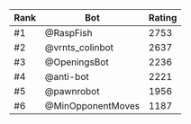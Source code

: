 Rank|Bot|Rating
---|---|---
#1|@RaspFish|2753
#2|@vrnts_colinbot|2637
#3|@OpeningsBot|2236
#4|@anti-bot|2221
#5|@pawnrobot|1956
#6|@MinOpponentMoves|1187
